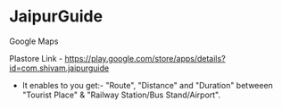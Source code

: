 # JaipurGuide
Google Maps

Plastore Link - https://play.google.com/store/apps/details?id=com.shivam.jaipurguide


- It enables to you get:-
  "Route", "Distance" and "Duration"
  betweeen "Tourist Place" & "Railway Station/Bus Stand/Airport".
